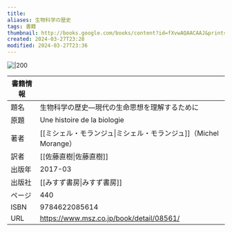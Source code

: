 ```yaml
---
title: 
aliases: 生物科学の歴史
tags: 書籍
thumbnail: http://books.google.com/books/content?id=fXvwAQAACAAJ&printsec=frontcover&img=1&zoom=1&source=gbs_api
created: 2024-03-27T23:28
modified: 2024-03-27T23:36
---
```


![|200](http://books.google.com/books/content?id=fXvwAQAACAAJ&printsec=frontcover&img=1&zoom=1&source=gbs_api)

| 書籍情報 |                                            |
| ---- | ------------------------------------------ |
| 題名   | 生物科学の歴史—現代の生命思想を理解するために                    |
| 原題   | Une histoire de la biologie                |
| 著者   | [[ミシェル・モランジュ\|ミシェル・モランジュ]]（Michel Morange） |
| 訳者   | [[佐藤直樹\|佐藤直樹]]                             |
| 出版年  | 2017-03                                    |
| 出版社  | [[みすず書房\|みすず書房]]                           |
| ページ  | 440                                        |
| ISBN | 9784622085614                              |
| URL  | https://www.msz.co.jp/book/detail/08561/   |
